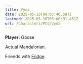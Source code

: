 ```yaml
---
title: Vyna
date: 2025-05-15T00:03:40.587Z
lastmod: 2025-05-16T05:06:31.451Z
url: /Characters/PCs/Vyna
---
```

**Player:** Goose

Actual Mandalorian.

Friends with [Fridge](../Fridge).
